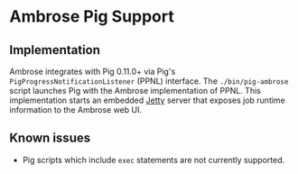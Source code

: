 # Ambrose Pig Support

## Implementation

Ambrose integrates with Pig 0.11.0+ via Pig's `PigProgressNotificationListener` (PPNL)
interface. The `./bin/pig-ambrose` script launches Pig with the Ambrose implementation of PPNL. This
implementation starts an embedded [Jetty](http://jetty.codehaus.org/jetty/) server that exposes job
runtime information to the Ambrose web UI.

## Known issues

* Pig scripts which include `exec` statements are not currently supported.
